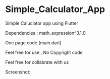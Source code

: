 # Simple_Calculator_App
Simple Caluclator app using Flutter

Dependencies : math_expression^3.1.0

One page code (main.dart)

Feel free for use , No Copyright code 

Feel free for collabrate with us

Screenshot:

